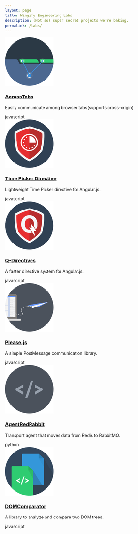 ```yaml
---
layout: page
title: Wingify Engineering Labs
description: (Not so) super secret projects we're baking.
permalink: /labs/
---
```



<div class="projects">
	<div class="project-box">
		<a href="/across-tabs/">
			<img src="/images/across-tabs@2x.png" width="160" height="160">
			<h3>AcrossTabs</h3>
		</a>
		<p>Easily communicate among browser tabs(supports cross-origin)</p>
		<span class="pill">javascript</span>
	</div>
	<div class="project-box">
		<a href="/angular-time-picker/">
			<img src="/images/time-picker@2x.png" width="160" height="160">
			<h3>Time Picker Directive</h3>
		</a>
		<p>Lightweight Time Picker directive for Angular.js.</p>
		<span class="pill">javascript</span>
	</div>
	<div class="project-box">
		<a href="/q-directives/">
			<img src="/images/speed@2x.png" width="160" height="160">
			<h3>Q-Directives</h3>
		</a>
		<p>A faster directive system for Angular.js.</p>
		<span class="pill">javascript</span>
	</div>
	<div class="project-box">
		<a href="http://github.com/wingify/please.js">
			<img src="/images/post_message@2x.png" width="160" height="160">
			<h3>Please.js</h3>
		</a>
		<p>A simple PostMessage communication library.</p>
		<span class="pill">javascript</span>
	</div>
	<div class="project-box">
		<a href="http://github.com/wingify/agentredrabbit">
			<img src="/images/generic_code@2x.png" width="160" height="160">
			<h3>AgentRedRabbit</h3>
		</a>
		<p>Transport agent that moves data from Redis to RabbitMQ.</p>
		<span class="pill">python</span>
	</div>
	<div class="project-box">
		<a href="/dom-comparator/">
			<img src="/images/dom@2x.png" width="160" height="160">
			<h3>DOMComparator</h3>
		</a>
		<p>A library to analyze and compare two DOM trees.</p>
		<span class="pill">javascript</span>
	</div>
</div>
